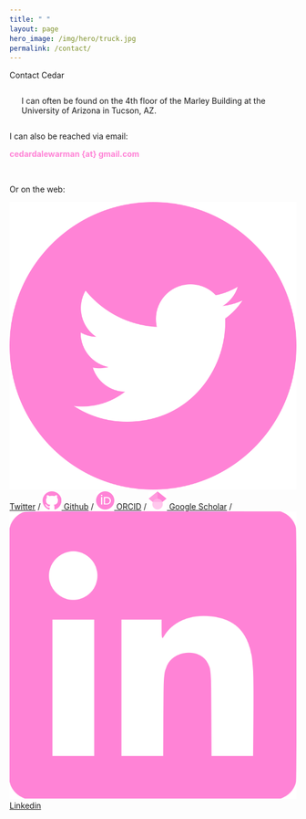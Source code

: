 ```yaml
---
title: " "
layout: page
hero_image: /img/hero/truck.jpg
permalink: /contact/
---
```


<style type="text/css">
    .email-address{ color: rgb(255, 131, 214);
                    font-weight: bold; }
</style>

<div class="container is-max-desktop has-text-centered">
	<p class="title is-2">Contact Cedar</p>
</div>

<div class="container is-max-desktop has-text-centered">
	<div class="columns">
		<div class="column is-3">
		</div>
		<div class="column is-6">
			<p class="my-2">
				I can often be found on the 4th floor of the Marley Building at the University of Arizona in Tucson, AZ.
			</p>
		</div>
		<div class="column is-3">
		</div>
	</div>
	<div class="columns">
		<div class="column">
			<p class="my-2">I can also be reached via email:</p>
			<p class="email-address my-2">cedardalewarman {at} gmail.com</p>
			<br>
			<p class="mb-4">Or on the web:</p>
			<a href="https://twitter.com/CedarWarman"><img class="inline-block icon" src="/img/icons/twitter_icon.svg"></a><a href= "https://twitter.com/CedarWarman"> Twitter</a> / <a href="https://github.com/cedarwarman"><img class="inline-block icon" src="/img/icons/github_icon.svg"></a><a href= "https://github.com/cedarwarman"> Github</a> / <a href="https://orcid.org/0000-0002-6760-1869"><img class="inline-block icon" src="/img/icons/orcid_icon.svg"></a><a href= "https://orcid.org/0000-0002-6760-1869"> ORCID</a> / <a href="https://scholar.google.com/citations?user=BSCuLzIAAAAJ&hl=en"><img class="inline-block icon" src="/img/icons/gscholar_icon.svg"></a><a href= "https://scholar.google.com/citations?user=BSCuLzIAAAAJ&hl=en"> Google Scholar</a> / <a href="https://www.linkedin.com/in/cedarwarman/"><img class="inline-block icon" src="/img/icons/lin_icon.svg"></a><a href= "https://www.linkedin.com/in/cedarwarman/"> Linkedin</a>
		</div>
	</div>
</div>

